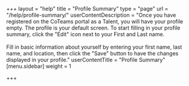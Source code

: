 +++
layout = "help"
title = "Profile Summary"
type = "page"
url = "/help/profile-summary/"
userContentDescription = "Once you have registered on the CoTeams portal as a Talent, you will have your profile empty. The profile is your default screen. To start filling in your profile summary, click the \"Edit\" icon next to your First and Last name. <br><br>Fill in basic information about yourself by entering your first name, last name, and location, then click the \"Save\" button to have the changes displayed in your profile."
userContentTitle = "Profile Summary"
[menu.sidebar]
weight = 1

+++
